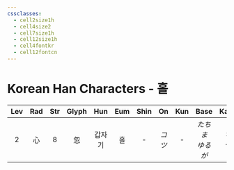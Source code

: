 ```yaml
---
cssclasses:
  - cell2size1h
  - cell4size2
  - cell7size1h
  - cell12size1h
  - cell4fontkr
  - cell12fontcn
---
```


# Korean Han Characters - 홀

| Lev | Rad | Str | Glyph | Hun | Eum | Shin |  On  | Kun |     Base     |   Kana   | Simp | Man | Can  | Viet |
| :-: | :-: | :-: | :---: | :-: | :-: | :--: | :--: | :-: | :----------: | :------: | :--: | :-: | :--: | :--: |
|  2  |  心  |  8  |   忽   | 갑자기 |  홀  |  -   | *コツ* |  -  | *たちま<br>ゆるが* | *ち<br>せ* |  -   | hū  | fat1 | hốt  |
